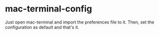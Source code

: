 # mac-terminal-config

Just open mac-terminal and import the preferences file to it.
Then, set the configuration as default and that's it.
